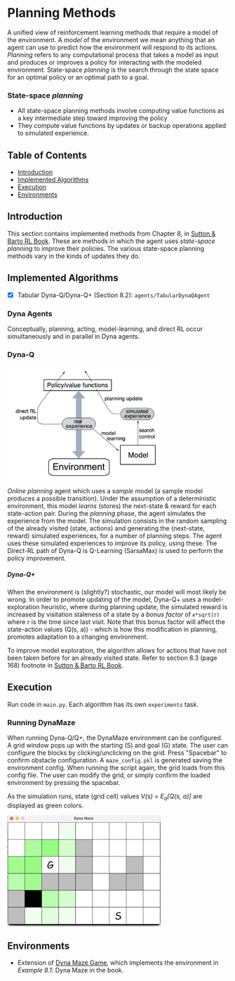 [Sutton & Barto RL Book]: http://incompleteideas.net/book/RLbook2020.pdf
[Dyna Maze Game]: https://github.com/konantian/Dyna-Maze-Game/tree/master

# Planning Methods
A unified view of reinforcement learning methods that require a model of the environment.
A _model_ of the environment we mean anything that an agent can use to predict how the environment will respond to its actions.
_Planning_ refers to any computational process that takes a model as input and produces or improves a policy for interacting with the modeled environment.
State-space _planning_ is the search through the state space for an optimal policy or an optimal path to a goal.

### State-space _planning_
* All state-space planning methods involve computing value functions as a key intermediate step toward improving the policy 
* They compute value functions by updates or backup operations applied to simulated experience.

## Table of Contents
- [Introduction](#introduction)
- [Implemented Algorithms](#implemented-algorithms)
- [Execution](#execution)
- [Environments](#environments)

## Introduction
This section contains implemented methods from Chapter 8, in [Sutton & Barto RL Book].
These are methods in which the agent uses _state-space planning_ to improve their policies.
The various state-space planning methods vary in the kinds of updates they do.

## Implemented Algorithms
- [x] Tabular Dyna-Q/Dyna-Q+ (Section 8.2): `agents/TabularDynaQAgent`

### Dyna Agents
Conceptually, planning, acting, model-learning, and direct RL occur 
simultaneously and in parallel in Dyna agents.

### Dyna-Q

<img src="images/dyna_agent.png" alt="Grid" width="350"/>

_Online planning_ agent which uses a _sample_ model (a sample model produces a possible transition). 
Under the assumption of a deterministic environment, this model _learns_ 
(stores) the next-state & reward for each state-action pair.
During the _planning_ phase, the agent simulates the experience from the model.
The simulation consists in the random sampling of the already visited (state, actions)
and generating the (next-state, reward) simulated experiences, for a number 
of planning steps. The agent uses these simulated experiences to improve its policy, using these. 
The Direct-RL path of Dyna-Q is Q-Learning (SarsaMax) is used to perform the policy improvement.

##### Dyna-Q+
When the environment is (slightly?) stochastic, our model will most likely be wrong.
In order to promote updating of the model, Dyna-Q+ uses a model-exploration heuristic, 
where during planning update, the simulated  reward is increased by visitation
staleness of a state by a _bonus factor_ of `𝜅*sqrt(𝜏)` where `𝜏` is the 
time since last visit. Note that this bonus  factor will affect the 
state-action values (Q(s, a)) - which is how this modification
in planning, promotes adaptation to a changing environment.

To improve model exploration, the algorithm allows for actions that have 
not been taken before for an already visited state. Refer to section 8.3 
(page 168) footnote in [Sutton & Barto RL Book].


## Execution
Run code in `main.py`. Each algorithm has its own `experiments` task.

### Running DynaMaze
When running Dyna-Q/Q+, the DynaMaze environment can be configured. 
A grid window pops up with the starting (S) and goal (G) state.
The user can configure the blocks by clicking/unclicking on the grid. 
Press "Spacebar" to confirm obstacle configuration. 
A `maze_config.pkl` is generated saving the environment config.
When running the script again, the grid loads from this config file. 
The user can modify the grid, or simply confirm the loaded environment by pressing the spacebar.

As the simulation runs, state (grid cell) values _V(s) = E<sub>a</sub>[Q(s, a)]_ are displayed as green colors.

<img src="images/grid.png" alt="Grid" width="350"/>

## Environments
- Extension of [Dyna Maze Game], which implements the environment in _Example 8.1_: Dyna Maze in the book.
